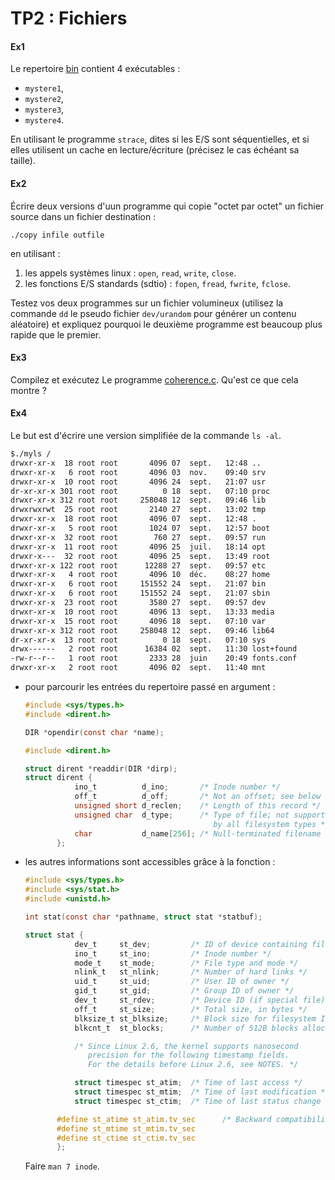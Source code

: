 # TP2 : Fichiers

#### Ex1
Le repertoire [bin](./bin) contient 4 exécutables : 
 - `mystere1`, 
 - `mystere2`, 
 - `mystere3`, 
 - `mystere4`.

En utilisant le programme `strace`, dites si les E/S sont séquentielles, et si elles utilisent un cache en 
lecture/écriture (précisez le cas échéant sa taille).

#### Ex2 
Écrire deux versions d'uun programme qui copie "octet par octet" un fichier source dans un fichier destination :
		
```
./copy infile outfile
```

en utilisant : 

  1. les appels systèmes linux : `open`, `read`, `write`, `close`.
  2. les fonctions E/S standards (sdtio) : `fopen`, `fread`, `fwrite`, `fclose`.

Testez vos deux programmes  sur un fichier volumineux (utilisez la commande `dd` le pseudo fichier `dev/urandom` pour
générer un contenu aléatoire) et expliquez pourquoi le deuxième programme est beaucoup plus rapide que le
premier.

#### Ex3
Compilez et exécutez Le programme [coherence.c](./src/coherence.c). Qu'est ce que cela montre ?

#### Ex4
Le but est d'écrire une version simplifiée de la commande `ls -al`.

```bash
$./myls /
drwxr-xr-x  18 root root       4096 07	sept.	12:48 ..
drwxr-xr-x   6 root root       4096 03	nov.	09:40 srv
drwxr-xr-x  10 root root       4096 24	sept.	21:07 usr
dr-xr-xr-x 301 root root          0 18	sept.	07:10 proc
drwxr-xr-x 312 root root     258048 12	sept.	09:46 lib
drwxrwxrwt  25 root root       2140 27	sept.	13:02 tmp
drwxr-xr-x  18 root root       4096 07	sept.	12:48 .
drwxr-xr-x   5 root root       1024 07	sept.	12:57 boot
drwxr-xr-x  32 root root        760 27	sept.	09:57 run
drwxr-xr-x  11 root root       4096 25	juil.	18:14 opt
drwxr-x---  32 root root       4096 25	sept.	13:49 root
drwxr-xr-x 122 root root      12288 27	sept.	09:57 etc
drwxr-xr-x   4 root root       4096 10	déc.	08:27 home
drwxr-xr-x   6 root root     151552 24	sept.	21:07 bin
drwxr-xr-x   6 root root     151552 24	sept.	21:07 sbin
drwxr-xr-x  23 root root       3580 27	sept.	09:57 dev
drwxr-xr-x  10 root root       4096 13	sept.	13:33 media
drwxr-xr-x  15 root root       4096 18	sept.	07:10 var
drwxr-xr-x 312 root root     258048 12	sept.	09:46 lib64
dr-xr-xr-x  13 root root          0 18	sept.	07:10 sys
drwx------   2 root root      16384 02	sept.	11:30 lost+found
-rw-r--r--   1 root root       2333 28	juin	20:49 fonts.conf
drwxr-xr-x   2 root root       4096 02	sept.	11:40 mnt
```

 - pour parcourir les entrées du repertoire passé en argument :
   ```c
   #include <sys/types.h>
   #include <dirent.h>
   
   DIR *opendir(const char *name);
   ```
 
   ```c
   #include <dirent.h>

   struct dirent *readdir(DIR *dirp);
   struct dirent {
              ino_t          d_ino;       /* Inode number */
              off_t          d_off;       /* Not an offset; see below */
              unsigned short d_reclen;    /* Length of this record */
              unsigned char  d_type;      /* Type of file; not supported
                                             by all filesystem types */
              char           d_name[256]; /* Null-terminated filename */
          };
   ```

 - les autres informations sont accessibles grâce à la fonction :

   ```c
   #include <sys/types.h>
   #include <sys/stat.h>
   #include <unistd.h>

   int stat(const char *pathname, struct stat *statbuf);

   struct stat {
              dev_t     st_dev;         /* ID of device containing file */
              ino_t     st_ino;         /* Inode number */
              mode_t    st_mode;        /* File type and mode */
              nlink_t   st_nlink;       /* Number of hard links */
              uid_t     st_uid;         /* User ID of owner */
              gid_t     st_gid;         /* Group ID of owner */
              dev_t     st_rdev;        /* Device ID (if special file) */
              off_t     st_size;        /* Total size, in bytes */
              blksize_t st_blksize;     /* Block size for filesystem I/O */
              blkcnt_t  st_blocks;      /* Number of 512B blocks allocated */

              /* Since Linux 2.6, the kernel supports nanosecond
                 precision for the following timestamp fields.
                 For the details before Linux 2.6, see NOTES. */

              struct timespec st_atim;  /* Time of last access */
              struct timespec st_mtim;  /* Time of last modification */
              struct timespec st_ctim;  /* Time of last status change */

          #define st_atime st_atim.tv_sec      /* Backward compatibility */
          #define st_mtime st_mtim.tv_sec
          #define st_ctime st_ctim.tv_sec
          };
   ```

	Faire `man 7 inode`.
